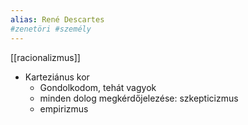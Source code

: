 ```yaml
---
alias: René Descartes
#zenetöri #személy
---
```

[[racionalizmus]]
* Karteziánus kor
	* Gondolkodom, tehát vagyok
	* minden dolog megkérdőjelezése: szkepticizmus
	* empirizmus